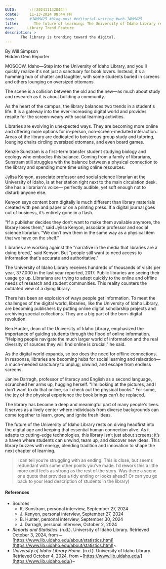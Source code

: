 ```yaml
---
UUID:      ›[[202411132044]] 
cdate:     11-13-2024 08:44 PM
tags:      #JAMM425 #blog-post #editorial-writing #web-JAMM425 
title:       The future of learning: The University of Idaho Library revolution 
nav:      Library Trend Feature
description: >
       The library is trending toward the digital.
---
```

By Will Simpson  
Hidden Gem Reporter

MOSCOW, Idaho—Step into the University of Idaho Library, and you'll quickly realize it's not just a sanctuary for book lovers. Instead, it's a humming hub of chatter and laughter, with some students buried in screens and others lounging on oversized ottomans. 

The scene is a collision between the old and the new—as much about study and research as it is about building a community.

As the heart of the campus, the library balances two trends in a student's life. It is a gateway into the ever-increasing digital world and provides respite for the screen-weary with social learning activities.

Libraries are evolving in unexpected ways. They are becoming more online and offering more options for in-person, non-screen-mediated interaction. Areas of the library are dedicated to boisterous group study and tutoring, lounging chairs circling oversized ottomans, and even board games. 

Kenzie Sunstram is a first-term transfer student studying biology and ecology who embodies this balance. Coming from a family of librarians, Sunstram still struggles with the balance between a physical connection to the library and spending more time using online resources. 

Jylisa Kenyon, associate professor and social science librarian at the University of Idaho, is at her station right next to the main circulation desk. She has a librarian's voice— perfectly audible, yet soft enough not to disturb anyone else.

Kenyon says content born digitally is much different than library materials created with pen and paper or on a printing press. If a digital journal goes out of business, it’s entirely gone in a flash.

"If a publisher decides they don’t want to make them available anymore, the library loses them," said Jylisa Kenyon, associate professor and social science librarian. "We don’t own them in the same way as a physical item that we have on the shelf."  

Libraries are working against the "narrative in the media that libraries are a dying breed," said Kenyon. But "people still want to need access to information that's accurate and authoritative." 

The University of Idaho Library receives hundreds of thousands of visits per year, 377,000 in the last year reported, 2017. Public libraries are seeing their usage go up. Librarians are trying to adapt quickly to the online and offline needs of research and student communities. This reality counters the outdated view of a dying library.

There has been an explosion of ways people get information. To meet the challenges of the digital world, libraries, like the University of Idaho Library, are becoming publishers by putting online digital scholarship projects and archiving special collections. They are a big part of the born-digital revolution.

Ben Hunter, dean of the University of Idaho Library, emphasized the importance of guiding students through the flood of online information. "Helping people navigate the much larger world of information and the real diversity of sources they will find online is crucial," he said.

As the digital world expands, so too does the need for offline connections. In response, libraries are becoming hubs for social learning and relaxation—a much-needed sanctuary to unplug, unwind, and escape from endless screens.

Janine Darragh, professor of literacy and English as a second language, scrunched her arms up, hugging herself.  "I’m looking at the pictures, and I don’t want to do that online, so I check out the physical books." For some, the joy of the physical experience the book brings can’t be replaced.

The library has become a deep and meaningful part of many people's lives. It serves as a lively center where individuals from diverse backgrounds can come together to learn, grow, and ignite fresh ideas.

The future of the University of Idaho Library rests on diving headfirst into the digital age and keeping that essential human connection alive. As it adapts to cutting-edge technologies, this library isn’t just about screens; it’s a haven where students can unwind, team up, and discover new ideas. This library buzzes with energy, blending tradition and innovation to shape the next chapter of learning.

> I can tell you’re struggling with an ending. This is close, but seems redundant with some other points you’ve made. I’d rework this a little more until feels as strong as the rest of the story. Was there a scene or a quote that provides a tidy ending or looks ahead? Or can you go back to your lead description of students in the library)

#### References
- Sources
  - K. Sunstram, personal interview, September 27, 2024
  - J. Kenyon, personal interview, September 27, 2024
  - B. Hunter, personal interview, September 30, 2024 
  - J. Darragh, personal interview, October 2, 2024
- *Reports and Statistics*. (n.d.). University of Idaho Library. Retrieved October 3, 2024, from ~[https://www.lib.uidaho.edu/about/statistics.html](https://www.lib.uidaho.edu/about/statistics.html)~
- *University of Idaho Library Home*. (n.d.). University of Idaho Library. Retrieved October 4, 2024, from ~[https://www.lib.uidaho.edu/](https://www.lib.uidaho.edu/)~
